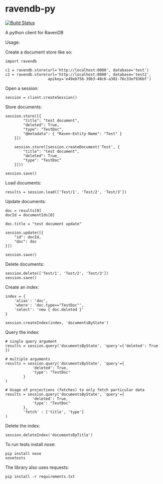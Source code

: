 ravendb-py
=======

[![Build Status](https://travis-ci.org/firegrass/ravendb-py.svg?branch=master)](https://travis-ci.org/firegrass/ravendb-py)

A python client for RavenDB

Usage:

Create a document store like so:

	import ravendb

	c1 = ravendb.store(url='http://localhost:8080', database='test')
	c2 = ravendb.store(url='http://localhost:8080', database='test2', 
	                   apikey='e49eb756-39b3-48c6-a301-76c33ef936bf')

Open a session:

	session = client.createSession()

Store documents:

	session.store([{
            "title": "test document",
            "deleted": True,
            "type": "TestDoc",
            "@metadata": { "Raven-Entity-Name": "Test" }
        }])
    
    	session.store([session.createDocument('Test', {
            "title": "test document",
            "deleted": True,
            "type": "TestDoc"
        }]))

	session.save()

Load documents:

	results = session.load(['Test/1', 'Test/2', 'Test/3'])


Update documents:

    doc = results[0]
    docId = documentIds[0]

    doc.title = "test document update"

    session.update([{
        "id": docId,
        "doc": doc
    }])

    session.save()

Delete documents:

 	session.delete(['Test/1', 'Test/2', 'Test/3'])
 	session.save()

Create an index:

	index = {
		'alias': 'doc',
		'where': 'doc.type=="TestDoc"',
		'select': 'new { doc.deleted }'
	}

    session.createIndex(index, 'documentsByState')

Query the index:

	# single query argument
	results = session.query('documentsByState', 'query'={'deleted': True })

	# multiple arguments
	results = session.query('documentsByState', 'query'={
		        'deleted': True,
		        'type': "TestDoc"
		    }
	)

	# Usage of projections (fetches) to only fetch particular data
	results = session.query('documentsByState', 'query'={
		        'deleted': True,
		        'type': "TestDoc"
		    },
		    'fetch' : ['title', 'type']
	)

Delete the index:

	session.deleteIndex('documentsByTitle')

To run tests install nose:

    pip install nose
    nosetests

The library also uses requests:

	pip install -r requirements.txt

